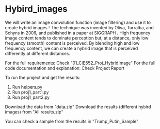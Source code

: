 # Hybird_images
We will write an image convolution function (image filtering) and use it to create hybrid images ! The
technique was invented by Oliva, Torralba, and Schyns in 2006, and published in a paper at
SIGGRAPH . High frequency image content tends to dominate perception but, at a distance, only low
frequency (smooth) content is perceived. By blending high and low frequency content, we can create a
hybrid image that is perceived differently at different distances.

For the full requirements:  Check "01_CIE552_Proj_HybridImage" 
For the full code documentation and explanation:  Check Project Report

To run the project and get the results:
1. Run helpers.py
2. Run proj1_part1.py
3. Run proj1_part2.py

Download the data from "data.zip"
Download the results (different hybird images) from "All results.zip"

You can check a sample from the results in "Trump_Putin_Sample"
